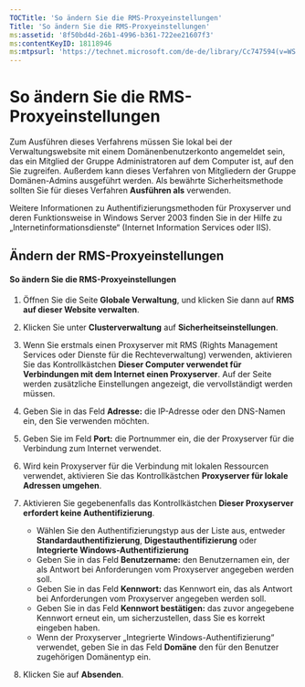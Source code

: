 ```yaml
---
TOCTitle: 'So ändern Sie die RMS-Proxyeinstellungen'
Title: 'So ändern Sie die RMS-Proxyeinstellungen'
ms:assetid: '8f50bd4d-26b1-4996-b361-722ee21607f3'
ms:contentKeyID: 18118946
ms:mtpsurl: 'https://technet.microsoft.com/de-de/library/Cc747594(v=WS.10)'
---
```


So ändern Sie die RMS-Proxyeinstellungen
========================================

Zum Ausführen dieses Verfahrens müssen Sie lokal bei der Verwaltungswebsite mit einem Domänenbenutzerkonto angemeldet sein, das ein Mitglied der Gruppe Administratoren auf dem Computer ist, auf den Sie zugreifen. Außerdem kann dieses Verfahren von Mitgliedern der Gruppe Domänen-Admins ausgeführt werden. Als bewährte Sicherheitsmethode sollten Sie für dieses Verfahren **Ausführen als** verwenden.

Weitere Informationen zu Authentifizierungsmethoden für Proxyserver und deren Funktionsweise in Windows Server 2003 finden Sie in der Hilfe zu „Internetinformationsdienste“ (Internet Information Services oder IIS).

Ändern der RMS-Proxyeinstellungen
---------------------------------

#### So ändern Sie die RMS-Proxyeinstellungen

1.  Öffnen Sie die Seite **Globale Verwaltung**, und klicken Sie dann auf **RMS auf dieser Website verwalten**.

2.  Klicken Sie unter **Clusterverwaltung** auf **Sicherheitseinstellungen**.

3.  Wenn Sie erstmals einen Proxyserver mit RMS (Rights Management Services oder Dienste für die Rechteverwaltung) verwenden, aktivieren Sie das Kontrollkästchen **Dieser Computer verwendet für Verbindungen mit dem Internet einen Proxyserver**. Auf der Seite werden zusätzliche Einstellungen angezeigt, die vervollständigt werden müssen.

4.  Geben Sie in das Feld **Adresse:** die IP-Adresse oder den DNS-Namen ein, den Sie verwenden möchten.

5.  Geben Sie im Feld **Port:** die Portnummer ein, die der Proxyserver für die Verbindung zum Internet verwendet.

6.  Wird kein Proxyserver für die Verbindung mit lokalen Ressourcen verwendet, aktivieren Sie das Kontrollkästchen **Proxyserver für lokale Adressen umgehen**.

7.  Aktivieren Sie gegebenenfalls das Kontrollkästchen **Dieser Proxyserver erfordert keine Authentifizierung**.

    -   Wählen Sie den Authentifizierungstyp aus der Liste aus, entweder **Standardauthentifizierung**, **Digestauthentifizierung** oder **Integrierte Windows-Authentifizierung**
    -   Geben Sie in das Feld **Benutzername:** den Benutzernamen ein, der als Antwort bei Anforderungen vom Proxyserver angegeben werden soll.
    -   Geben Sie in das Feld **Kennwort:** das Kennwort ein, das als Antwort bei Anforderungen vom Proxyserver angegeben werden soll.
    -   Geben Sie in das Feld **Kennwort bestätigen:** das zuvor angegebene Kennwort erneut ein, um sicherzustellen, dass Sie es korrekt eingeben haben.
    -   Wenn der Proxyserver „Integrierte Windows-Authentifizierung“ verwendet, geben Sie in das Feld **Domäne** den für den Benutzer zugehörigen Domänentyp ein.

8.  Klicken Sie auf **Absenden**.
